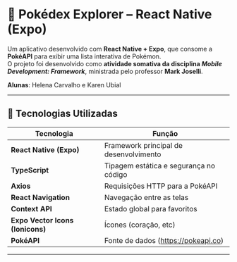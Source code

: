 # 📱 Pokédex Explorer – React Native (Expo)

Um aplicativo desenvolvido com **React Native + Expo**, que consome a **PokéAPI** para exibir uma lista interativa de Pokémon.  
O projeto foi desenvolvido como **atividade somativa da disciplina _Mobile Development: Framework_**, ministrada pelo professor **Mark Joselli**.

**Alunas**: Helena Carvalho e Karen Ubial

---

## 🧠 Tecnologias Utilizadas

| Tecnologia | Função |
|-------------|--------|
| **React Native (Expo)** | Framework principal de desenvolvimento |
| **TypeScript** | Tipagem estática e segurança no código |
| **Axios** | Requisições HTTP para a PokéAPI |
| **React Navigation** | Navegação entre as telas |
| **Context API** | Estado global para favoritos |
| **Expo Vector Icons (Ionicons)** | Ícones (coração, etc) |
| **PokéAPI** | Fonte de dados (https://pokeapi.co) |

---
